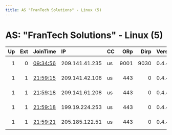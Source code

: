 ```yaml
---
title: AS "FranTech Solutions" - Linux (5)
---
```


# AS: "FranTech Solutions" - Linux (5)

|   Up |   Ext | JoinTime                                                                                            | IP             | CC   |   ORp |   Dirp | Version   | Contact                      | Nickname        |   eFamMembers |
|-----:|------:|:----------------------------------------------------------------------------------------------------|:---------------|:-----|------:|-------:|:----------|:-----------------------------|:----------------|--------------:|
|    1 |     0 | [09:34:56](https://metrics.torproject.org/rs.html#details/CEB5961E8D92CD3A704F4B330054B096BD96B4AE) | 209.141.41.235 | us   |  9001 |   9030 | 0.4.4.6   | YunYue &lt;yyijian601@gmail. | FrantechNodeTwo |             1 |
|    1 |     1 | [21:59:15](https://metrics.torproject.org/rs.html#details/5FB90977B8B57B30DA37336727D295FC19450583) | 209.141.42.106 | us   |   443 |      0 | 0.4.4.6   | oxds at protonmail dot       | exit48          |             4 |
|    1 |     1 | [21:59:18](https://metrics.torproject.org/rs.html#details/B5E836AA69938254EBD48FDC45106B799CA62581) | 209.141.61.208 | us   |   443 |      0 | 0.4.4.6   | oxds at protonmail dot       | exit50          |             4 |
|    1 |     1 | [21:59:18](https://metrics.torproject.org/rs.html#details/CD5036EDA457D48A3091C5251BBCE360CC30CF1C) | 199.19.224.253 | us   |   443 |      0 | 0.4.4.6   | oxds at protonmail dot       | exit49          |             4 |
|    1 |     1 | [21:59:21](https://metrics.torproject.org/rs.html#details/1FA57E9BFF18C1220115C0187BF53B40210C8045) | 205.185.122.51 | us   |   443 |      0 | 0.4.4.6   | oxds at protonmail dot       | exit47          |             4 |
